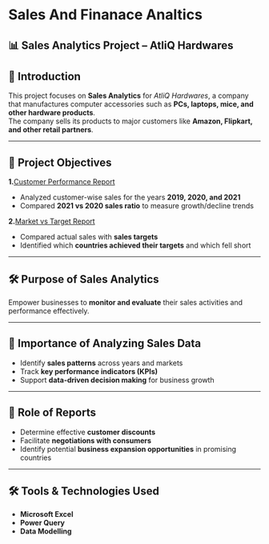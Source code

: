# Sales And Finanace Analtics
## 📊 Sales Analytics Project – AtliQ Hardwares  

## 📌 Introduction  
This project focuses on **Sales Analytics** for *AtliQ Hardwares*, a company that manufactures computer accessories such as **PCs, laptops, mice, and other hardware products**.  
The company sells its products to major customers like **Amazon, Flipkart, and other retail partners**.  

---

## 🎯 Project Objectives  
**1.**[Customer Performance Report](https://github.com/Naveen-Jhinjarye/Sales-And-Finanace-Analytics/blob/main/Customer%20Sales%20Performance.pdf)

   - Analyzed customer-wise sales for the years **2019, 2020, and 2021**  
   - Compared **2021 vs 2020 sales ratio** to measure growth/decline trends  

**2.**[Market vs Target Report](https://github.com/Naveen-Jhinjarye/Sales-And-Finanace-Analytics/blob/main/Market%20And%20Target%20Report.pdf) 
   - Compared actual sales with **sales targets**  
   - Identified which **countries achieved their targets** and which fell short  

---

## 🛠 Purpose of Sales Analytics  
Empower businesses to **monitor and evaluate** their sales activities and performance effectively.  

---

## 📌 Importance of Analyzing Sales Data  
- Identify **sales patterns** across years and markets  
- Track **key performance indicators (KPIs)**  
- Support **data-driven decision making** for business growth  

---

## 📑 Role of Reports  
- Determine effective **customer discounts**  
- Facilitate **negotiations with consumers**  
- Identify potential **business expansion opportunities** in promising countries  

---

## 🛠 Tools & Technologies Used  
- **Microsoft Excel**  
- **Power Query**  
- **Data Modelling**  
